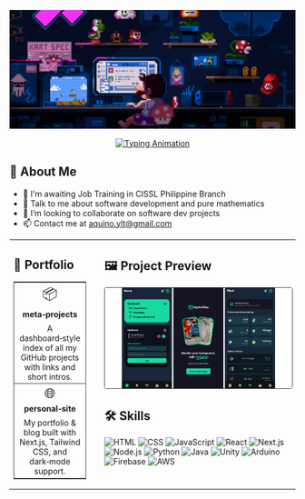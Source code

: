 <!-- Profile Cover -->
<p align="center"><img src="img/profile-cover.gif" alt="Profile Cover" /></p>

<!-- Typing SVG -->
<p align="center">
  <a href="https://github.com/DenverCoder1/readme-typing-svg">
    <img src="https://readme-typing-svg.herokuapp.com?font=IBM+Plex+Sans&color=abcdef&size=24&height=60&duration=3000&pause=1000&lines=Hello+there!;I'm+Yvan.;How+you+doin%3F;" alt="Typing Animation"/>
  </a>
</p>

## 👋 About Me
- 💼 I'm awaiting Job Training in CISSL Philippine Branch  
- 💬 Talk to me about software development and pure mathematics  
- 👯 I’m looking to collaborate on software dev projects  
- 📫 Contact me at [aquino.ylt@gmail.com](mailto:aquino.ylt@gmail.com)

<!-- two‑column layout: 30% repos, 70% preview + skills -->
<table style="width:100%; table-layout:fixed;">
  <tr>
    <!-- 30% column for repos -->
    <td valign="top" style="width:30%; padding-right:16px;">
      <h2>🔭 Portfolio</h2>
      <table cellpadding="12" cellspacing="0" style="border:1px solid #444; border-collapse:collapse; width:100%;">
        <tr>
          <td align="center" style="border-bottom:1px solid #444;">
            <a href="https://github.com/YOUR_USERNAME/meta-projects" style="text-decoration:none;color:inherit;">
              <p style="margin:0;font-size:24px;">📦</p>
              <p style="margin:4px 0 8px;"><strong>meta‑projects</strong></p>
              <p style="margin:0;font-size:14px;">A dashboard‑style index of all my GitHub projects with links and short intros.</p>
            </a>
          </td>
        </tr>
        <tr>
          <td align="center">
            <a href="https://github.com/YOUR_USERNAME/personal-site" style="text-decoration:none;color:inherit;">
              <p style="margin:0;font-size:24px;">🌐</p>
              <p style="margin:4px 0 8px;"><strong>personal‑site</strong></p>
              <p style="margin:0;font-size:14px;">My portfolio & blog built with Next.js, Tailwind CSS, and dark‑mode support.</p>
            </a>
          </td>
        </tr>
      </table>
    </td>
    <!-- 70% column for preview + skills -->
    <td valign="top" style="width:70%; padding-left:16px;">
      <h2>🖼️ Project Preview</h2>
      <p align="center">
        <img
          src="img/projects.gif"
          alt="Project Carousel"
          style="width:100%; border:1px solid #444; border-radius:4px;"
        />
      </p>
      <h2>🛠 Skills</h2>
      <p>
        <img alt="HTML"    src="https://img.shields.io/badge/HTML-E34F26?style=for-the-badge&logo=html5&logoColor=white"/>
        <img alt="CSS"     src="https://img.shields.io/badge/CSS-1572B6?style=for-the-badge&logo=css3&logoColor=white"/>
        <img alt="JavaScript" src="https://img.shields.io/badge/JavaScript-F7DF1E?style=for-the-badge&logo=javascript&logoColor=black"/>
        <img alt="React"   src="https://img.shields.io/badge/React-61DAFB?style=for-the-badge&logo=react&logoColor=black"/>
        <img alt="Next.js" src="https://img.shields.io/badge/Next.js-000000?style=for-the-badge&logo=next.js&logoColor=white"/>
        <img alt="Node.js" src="https://img.shields.io/badge/Node.js-339933?style=for-the-badge&logo=node.js&logoColor=white"/>
        <img alt="Python"  src="https://img.shields.io/badge/Python-3776AB?style=for-the-badge&logo=python&logoColor=white"/>
        <img alt="Java"    src="https://img.shields.io/badge/Java-ED8B00?style=for-the-badge&logo=java&logoColor=white"/>
        <img alt="Unity"   src="https://img.shields.io/badge/Unity-000000?style=for-the-badge&logo=unity&logoColor=white"/>
        <img alt="Arduino" src="https://img.shields.io/badge/Arduino-00979D?style=for-the-badge&logo=arduino&logoColor=white"/>
        <img alt="Firebase" src="https://img.shields.io/badge/Firebase-FFCA28?style=for-the-badge&logo=firebase&logoColor=black"/>
        <img alt="AWS"     src="https://img.shields.io/badge/AWS-FF9900?style=for-the-badge&logo=amazon-aws&logoColor=white"/>
      </p>
    </td>
  </tr>
</table>